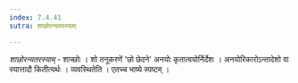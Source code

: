 ```yaml
---
index: 7.4.41
sutra: शाछोरन्यतरस्याम्

---
```

_शाछोरन्यतरस्याम्_ - शाच्छोः । शो तनूकरणे॑ 'छो छेदने' अनयोः कृतात्वयोर्निर्देशः । अनयोरिकारोऽन्तादेशो वा स्यात्तादौ कितीत्यर्थः । व्यवस्थितेति । एतच्च भाष्ये स्पष्टम् । 